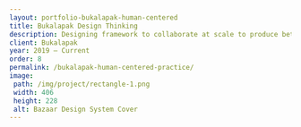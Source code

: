 ```yaml
---
layout: portfolio-bukalapak-human-centered
title: Bukalapak Design Thinking
description: Designing framework to collaborate at scale to produce better outcome
client: Bukalapak
year: 2019 — Current
order: 8
permalink: /bukalapak-human-centered-practice/
image:
 path: /img/project/rectangle-1.png
 width: 406
 height: 228
 alt: Bazaar Design System Cover
---
```

